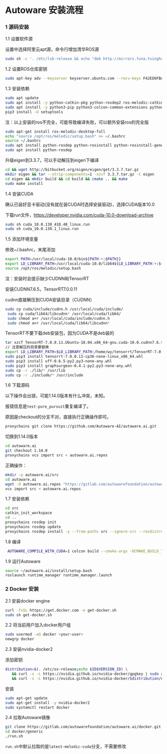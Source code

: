 # Autoware 安装流程

### 1 源码安装

1.1 设置软件源

设置中选择阿里云apt源，命令行增加清华ROS源

```bash
sudo sh -c '. /etc/lsb-release && echo "deb http://mirrors.tuna.tsinghua.edu.cn/ros/ubuntu/ $DISTRIB_CODENAME main" > /etc/apt/sources.list.d/ros-latest.list'
```

1.2 设置ROS仓库密钥

```bash
sudo apt-key adv --keyserver keyserver.ubuntu.com --recv-keys F42ED6FBAB17C654
```

1.3 安装依赖

```bash
sudo apt update
sudo apt install -y python-catkin-pkg python-rosdep2 ros-melodic-catkin
sudo apt install -y python3-pip python3-colcon-common-extensions python3-setuptools python3-vcstool
pip3 install -U setuptools
```

注：以上安装的ros不完全，可能导致编译失败，可以额外安装ros的完全版

```bash
sudo apt-get install ros-melodic-desktop-full
echo "source /opt/ros/melodic/setup.bash" >> ~/.bashrc
source ~/.bashrc
sudo apt install python-rosdep python-rosinstall python-rosinstall-generator python-wstool build-essential
sudo apt install python-rosdep
```

升级eigen到3.3.7，可以手动解压到eigen下编译

```bash
cd && wget http://bitbucket.org/eigen/eigen/get/3.3.7.tar.gz
mkdir eigen && tar --strip-components=1 -xzvf 3.3.7.tar.gz -C eigen
cd eigen && mkdir build && cd build && cmake .. && make
sudo make install
```

1.4 安装CUDA

确认已装好显卡驱动(没有就在装CUDA时选择安装驱动)，选择CUDA版本10.0

下载run文件，https://developer.nvidia.com/cuda-10.0-download-archive

```bash
sudo sh cuda_10.0.130_410.48_linux.run
sudo sh cuda_10.0.130.1_linux.run
```

1.5 添加环境变量

修改~/.bashrc，末尾添加

```bash
export PATH=/usr/local/cuda-10.0/bin${PATH:+:$PATH}}
export LD_LIBRARY_PATH=/usr/local/cuda-10.0/lib64${LD_LIBRARY_PATH:+:${LD_LIBRARY_PATH}}
source /opt/ros/melodic/setup.bash
```

注：安装时会提示缺少CUDNN和TensorRT

安装CUDNN7.6.5，TensorRT7.0.0.11

cudnn直接解压到CUDA安装目录（CUDNN）

```bash
sudo cp cuda/include/cudnn.h /usr/local/cuda/include/
 sudo cp cuda/lib64/libcudnn* /usr/local/cuda/lib64/
 sudo chmod a+r /usr/local/cuda/include/cudnn.h
 sudo chmod a+r /usr/local/cuda/lib64/libcudnn*
```

TensorRT不要下载deb安装包，因为CUDA不是deb装的

```bash
tar xzcf TensorRT-7.0.0.11.Ubuntu-18.04.x86_64-gnu.cuda-10.0.cudnn7.6.tar.gz 
// 注意解压的目录要替换
export LD_LIBRARY_PATH=$LD_LIBRARY_PATH:/home/wy/tensorrt/TensorRT-7.0.0.11/lib
sudo pip3 install tensorrt-7.0.0.11-cp36-none-linux_x86_64.whl 
sudo pip3 install uff-0.6.5-py2.py3-none-any.whl 
sudo pip3 install graphsurgeon-0.4.1-py2.py3-none-any.whl 
sudo cp -r ./lib/* /usr/lib
sudo cp -r ./include/* /usr/include
```

1.6 下载源码

以下操作会出错，可能1.14.0版本有什么冲突，未知。

报错信息是`test-pure_pursuit`重复编译了。

原因是checkout的分支不对，直接执行正确操作即可。

```bash
proxychains git clone https://github.com/Autoware-AI/autoware.ai.git
```

切换到1.14.0版本

```bash
cd autoware.ai
git checkout 1.14.0
proxychains vcs import src < autoware.ai.repos
```

正确操作：

```bash
mkdir -p autoware.ai/src
cd autoware.ai
wget -O autoware.ai.repos "https://gitlab.com/autowarefoundation/autoware.ai/autoware/raw/1.14.0/autoware.ai.repos?inline=false"
vcs import src < autoware.ai.repos
```

1.7 安装依赖

```bash
cd src
catkin_init_workspace
cd ..
proxychains rosdep init
proxychains rosdep update
proxychains rosdep install -y --from-paths src --ignore-src --rosdistro melodic
```

1.8 编译

```bash
 AUTOWARE_COMPILE_WITH_CUDA=1 colcon build --cmake-args -DCMAKE_BUILD_TYPE=Release
```

1.9 运行Autoware

```bash
source ~/autoware.ai/install/setup.bash
roslaunch runtime_manager runtime_manager.launch
```



### 2 Docker 安装

2.1 安装docker engine

```bash
curl -fsSL https://get.docker.com -o get-docker.sh
sudo sh get-docker.sh
```

2.2 将当前用户加入docker用户组

```bash
sudo usermod -aG docker <your-user>
newgrp docker
```

2.3 安装nvidia-docker2

添加密钥

```bash
distribution=$(. /etc/os-release;echo $ID$VERSION_ID) \
   && curl -s -L https://nvidia.github.io/nvidia-docker/gpgkey | sudo apt-key add - \
   && curl -s -L https://nvidia.github.io/nvidia-docker/$distribution/nvidia-docker.list | sudo tee /etc/apt/sources.list.d/nvidia-docker.list
```

安装

```bash
sudo apt-get update
sudo apt-get install -y nvidia-docker2
sudo systemctl restart docker
```

2.4 拉取Autoware镜像 

```bash
git clone https://gitlab.com/autowarefoundation/autoware.ai/docker.git
cd docker/generic
./run.sh
```

`run.sh`中默认拉取的是`latest-melodic-cuda`分支，不需要修改


